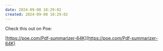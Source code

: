 ```yaml
---
date: 2024-09-08 18:29:02
created: 2024-09-08 18:29:02
---
```


Check this out on Poe:

[https://poe.com/Pdf-summarizer-64K](https://poe.com/Pdf-summarizer-64K)